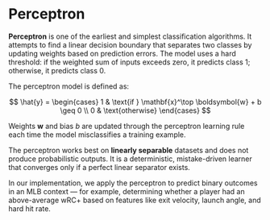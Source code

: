 # Perceptron

**Perceptron** is one of the earliest and simplest classification algorithms. It attempts to find a linear decision boundary that separates two classes by updating weights based on prediction errors. The model uses a hard threshold: if the weighted sum of inputs exceeds zero, it predicts class 1; otherwise, it predicts class 0.

The perceptron model is defined as:

$$
\hat{y} = 
\begin{cases}
1 & \text{if } \mathbf{x}^\top \boldsymbol{w} + b \geq 0 \\
0 & \text{otherwise}
\end{cases}
$$

Weights $\boldsymbol{w}$ and bias $b$ are updated through the perceptron learning rule each time the model misclassifies a training example.

The perceptron works best on **linearly separable** datasets and does not produce probabilistic outputs. It is a deterministic, mistake-driven learner that converges only if a perfect linear separator exists.

In our implementation, we apply the perceptron to predict binary outcomes in an MLB context — for example, determining whether a player had an above-average wRC+ based on features like exit velocity, launch angle, and hard hit rate.
